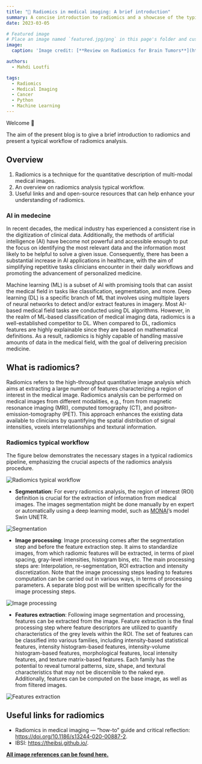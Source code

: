 ```yaml
---
title: "🧠 Radiomics in medical imaging: A brief introduction"
summary: A concise introduction to radiomics and a showcase of the typical workflow for radiomics analysis.
date: 2023-03-05

# Featured image
# Place an image named `featured.jpg/png` in this page's folder and customize its options here.
image:
  caption: 'Image credit: [**Review on Radiomics for Brain Tumors**](https://med.stanford.edu/gevaertlab/ReviewRadiomicsBrain.html?tab=proxy)'

authors:
  - Mahdi Loutfi

tags:
  - Radiomics
  - Medical Imaging
  - Cancer
  - Python
  - Machine Learning
---
```


Welcome 👋

The aim of the present blog is to give a brief introduction to radiomics and present a typical workflow of radiomics analysis.

## Overview

1. Radiomics is a technique for the quantitative description of multi-modal medical images.
2. An overview on radiomics analysis typical workflow.
3. Useful links and and open-source resources that can help enhance your understanding of radiomics.

[//]: # ([![The template is mobile first with a responsive design to ensure that your site looks stunning on every device.]&#40;https://raw.githubusercontent.com/wowchemy/wowchemy-hugo-modules/main/starters/academic/preview.png&#41;]&#40;https://hugoblox.com&#41;)

### AI in medecine

In recent decades, the medical industry has experienced a consistent rise in the digitization of clinical data. Additionally, the methods of artificial intelligence (AI) have become not powerful and accessible enough to put the focus on identifying the most relevant data and the information most likely to be helpful to solve a given issue. Consequently, there has been a substantial increase in AI applications in healthcare, with the aim of simplifying repetitive tasks clinicians encounter in their daily workflows and promoting the advancement of personalized medicine.

Machine learning (ML) is a subset of AI with promising tools that can assist the medical field in tasks like classification, segmentation, and more. Deep learning (DL) is a specific branch of ML that involves using multiple layers of neural networks to detect and/or extract features in imagery. Most AI-based medical field tasks are conducted using DL algorithms. However, in the realm of ML-based classification of medical imaging data, radiomics is a well-established competitor to DL. When compared to DL, radiomics features are highly explainable since they are based on mathematical definitions. As a result, radiomics is highly capable of handling massive amounts of data in the medical field, with the goal of delivering precision medicine.

## What is radiomics?

Radiomics refers to the high-throughput quantitative image analysis which aims at extracting a large number of features characterizing a region of interest in the medical image. Radiomics analysis can be performed on medical images from different modalities, e.g., from from magnetic resonance imaging (MRI), computed tomography (CT), and positron-emission-tomography (PET). This approach enhances the existing data available to clinicians by quantifying the spatial distribution of signal intensities, voxels interrelationships and textural information.

### Radiomics typical workflow

The figure below demonstrates the necessary stages in a typical radiomics pipeline, emphasizing the crucial aspects of the radiomics analysis procedure.

![Radiomics typical workflow](https://miro.medium.com/v2/resize:fit:720/format:webp/1*N3OwjGfL6z0TasMeK0s6xg.png)

- **Segmentation**: For every radiomics analysis, the region of interest (ROI) definition is crucial for the extraction of information from medical images. The images segmentation might be done manually by en expert or automatically using a deep learning model, such as [MONAI](https://monai.io/)’s model Swin UNETR.

![Segmentation](https://production-media.paperswithcode.com/thumbnails/task/1acce291-f809-41b2-b665-8ce57b31efb8.jpg)

- **Image processing**: Image processing comes after the segmentation step and before the feature extraction step. It aims to standardize images, from which radiomic features will be extracted, in terms of pixel spacing, gray-level intensities, histogram bins, etc. The main processing steps are: Interpolation, re-segmentation, ROI extraction and intensity discretization. Note that the image processing steps leading to features computation can be carried out in various ways, in terms of processing parameters. A separate blog post will be written specifically for the image processing steps.

![Image processing](https://miro.medium.com/v2/resize:fit:720/format:webp/1*Md-OJnazNB7bXKNXa_LZog.png)

- **Features extraction**: Following image segmentation and processing, features can be extracted from the image. Feature extraction is the final processing step where feature descriptors are utilized to quantify characteristics of the grey levels within the ROI. The set of features can be classified into various families, including intensity-based statistical features, intensity histogram-based features, intensity-volume histogram-based features, morphological features, local intensity features, and texture matrix-based features. Each family has the potential to reveal tumoral patterns, size, shape, and textural characteristics that may not be discernible to the naked eye. Additionally, features can be computed on the base image, as well as from filtered images.

![Features extraction](https://miro.medium.com/v2/resize:fit:720/format:webp/1*Lm7_aUPWdE0YBuqPGh9R-Q.png)

## Useful links for radiomics

- Radiomics in medical imaging — “how-to” guide and critical reflection: https://doi.org/10.1186/s13244-020-00887-2.
- IBSI: https://theibsi.github.io/.

[**All image references can be found here.**](https://medium.com/@mahdiall99/radiomics-in-medical-imaging-a-brief-introduction-3208863aae87)
